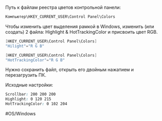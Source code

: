 Путь к файлам реестра цветов контрольной панели:
```c
Компьютер\HKEY_CURRENT_USER\Control Panel\Colors
```

Чтобы изменить цвет выделения рамкой в Windows, изменить (или создать) 2 файла: Highlight & HotTrackingColor и присвоить цвет RGB.

```c
[HKEY_CURRENT_USER\Control Panel\Colors]
"Hilight"="R G B"

[HKEY_CURRENT_USER\Control Panel\Colors]
"HotTrackingColor"="R G B"
```

Нужно сохранить файл, открыть его двойным нажатием и перезагрузить ПК.

Исходные настройки:

```css
Scrollbar: 200 200 200
Highlight: 0 120 215
HotTrackingColor: 0 102 204
```

#OS/Windows